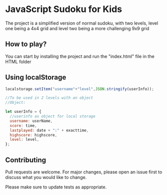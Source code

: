 # JavaScript Sudoku for Kids

The project is a simplified version of normal sudoku, with two levels, level one being a 4x4 grid and level two being a more challenging 9x9 grid

## How to play?

You can start by installing the project and run the "index.html" file in the HTML folder


## Using localStorage

```javascript
localstorage.setItem("username"+"level",JSON.stringify(userInfo));

//To be used in 2 levels with an object
//Object:

let userInfo = {
  //userinfo as object for local storage
  username: userName,
  score: time,
  lastplayed: date + ":" + exacttime,
  highscore: highscore,
  level: level,
};

```

## Contributing
Pull requests are welcome. For major changes, please open an issue first to discuss what you would like to change.

Please make sure to update tests as appropriate.